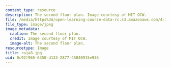 ```yaml
---
content_type: resource
description: The second floor plan. Image courtesy of MIT OCW.
file: /media/https%3A/open-learning-course-data-rc.s3.amazonaws.com/4-125b-architecture-studio-building-in-landscapes-fall-2005/0c92f9656350d133287745840915e936_raja8.jpg
file_type: image/jpeg
image_metadata:
  caption: The second floor plan.
  credit: Image courtesy of MIT OCW.
  image-alt: The second floor plan.
resourcetype: Image
title: raja8.jpg
uid: 0c92f965-6350-d133-2877-45840915e936
---
```

